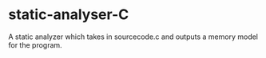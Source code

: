 # static-analyser-C
A static analyzer which takes in sourcecode.c and outputs a memory model for the program.
